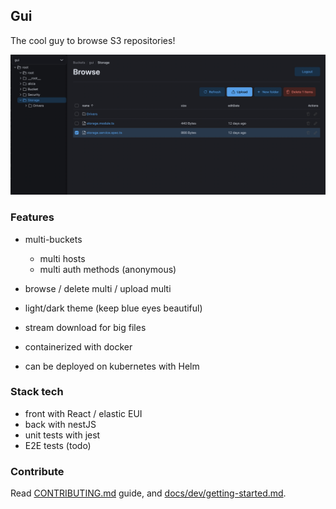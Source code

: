 ## Gui

The cool guy to browse S3 repositories!

![./docs/capture1.png](./docs/capture1.png)

### Features

* multi-buckets
    * multi hosts
    * multi auth methods (anonymous)

* browse / delete multi / upload multi
* light/dark theme (keep blue eyes beautiful)
* stream download for big files
* containerized with docker
* can be deployed on kubernetes with Helm

### Stack tech

* front with React / elastic EUI
* back with nestJS
* unit tests with jest
* E2E tests (todo)

### Contribute

Read [CONTRIBUTING.md](CONTRIBUTING.md) guide, 
and [docs/dev/getting-started.md](docs/dev/getting-started.md).